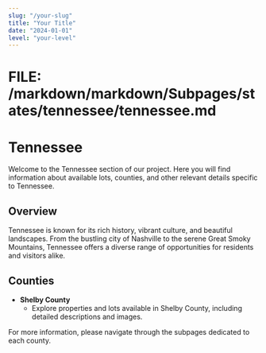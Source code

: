 ```yaml
---
slug: "/your-slug"
title: "Your Title"
date: "2024-01-01"
level: "your-level"
---
```


# FILE: /markdown/markdown/Subpages/states/tennessee/tennessee.md

# Tennessee

Welcome to the Tennessee section of our project. Here you will find information about available lots, counties, and other relevant details specific to Tennessee.

## Overview

Tennessee is known for its rich history, vibrant culture, and beautiful landscapes. From the bustling city of Nashville to the serene Great Smoky Mountains, Tennessee offers a diverse range of opportunities for residents and visitors alike.

## Counties

- **Shelby County**
  - Explore properties and lots available in Shelby County, including detailed descriptions and images.

For more information, please navigate through the subpages dedicated to each county.